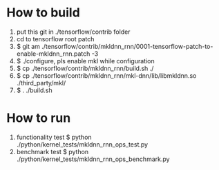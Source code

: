 # How to build
1. put this git in ./tensorflow/contrib folder
2. cd to tensorflow root patch
3. $ git am ./tensorflow/contrib/mkldnn_rnn/0001-tensorflow-patch-to-enable-mkldnn_rnn.patch -3
4. $ ./configure, pls enable mkl while configuration
5. $ cp ./tensorflow/contrib/mkldnn_rnn/build.sh ./
6. $ cp ./tensorflow/contrib/mkldnn_rnn/mkl-dnn/lib/libmkldnn.so ./third_party/mkl/
7. $ . ./build.sh

# How to run
1. functionality test 
  $ python ./python/kernel_tests/mkldnn_rnn_ops_test.py
2. benchmark test
  $ python ./python/kernel_tests/mkldnn_rnn_ops_benchmark.py
